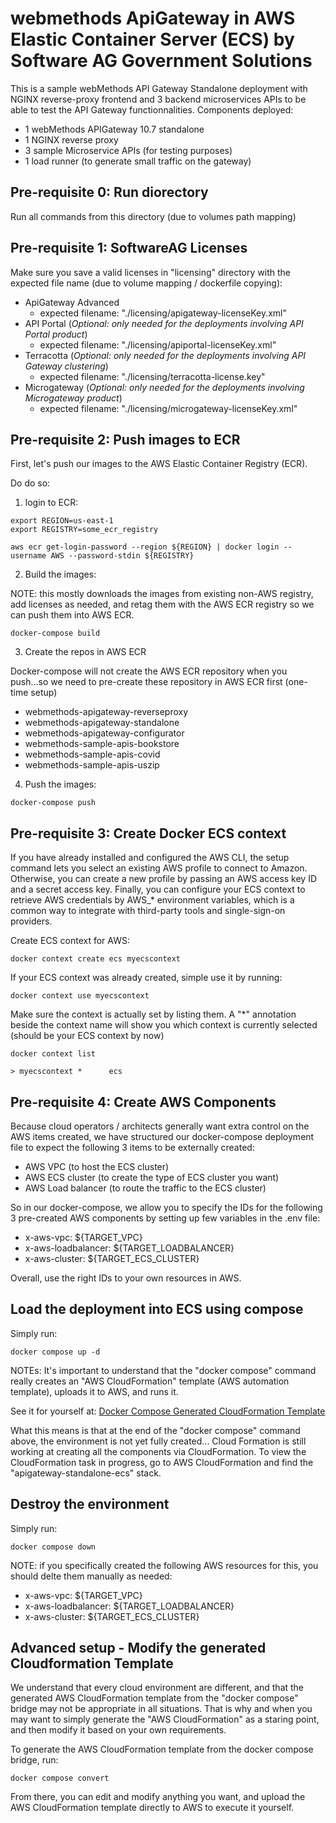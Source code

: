 # webmethods ApiGateway in AWS Elastic Container Server (ECS) by Software AG Government Solutions 

This is a sample webMethods API Gateway Standalone deployment with NGINX reverse-proxy frontend and 3 backend microservices APIs to be able to test the API Gateway functionnalities.
Components deployed:
 - 1 webMethods APIGateway 10.7 standalone
 - 1 NGINX reverse proxy
 - 3 sample Microservice APIs (for testing purposes)
 - 1 load runner (to generate small traffic on the gateway)

## Pre-requisite 0: Run diorectory

Run all commands from this directory (due to volumes path mapping)

## Pre-requisite 1: SoftwareAG Licenses

Make sure you save a valid licenses in "licensing" directory with the expected file name (due to volume mapping / dockerfile copying):

 - ApiGateway Advanced
   - expected filename: "./licensing/apigateway-licenseKey.xml"
 - API Portal (*Optional: only needed for the deployments involving API Portal product*)
   - expected filename: "./licensing/apiportal-licenseKey.xml"
 - Terracotta (*Optional: only needed for the deployments involving API Gateway clustering*)
   - expected filename: "./licensing/terracotta-license.key"
 - Microgateway (*Optional: only needed for the deployments involving Microgateway product*)
   - expected filename: "./licensing/microgateway-licenseKey.xml"

## Pre-requisite 2: Push images to ECR

First, let's push our images to the AWS Elastic Container Registry (ECR).

Do do so:

1) login to ECR:

```
export REGION=us-east-1
export REGISTRY=some_ecr_registry
```

```
aws ecr get-login-password --region ${REGION} | docker login --username AWS --password-stdin ${REGISTRY}
```

2) Build the images:

NOTE: this mostly downloads the images from existing non-AWS registry, add licenses as needed, and retag them with the AWS ECR registry so we can push them into AWS ECR.

```
docker-compose build
```

3) Create the repos in AWS ECR

Docker-compose will not create the AWS ECR repository when you push...so we need to pre-create these repository in AWS ECR first (one-time setup) 
- webmethods-apigateway-reverseproxy
- webmethods-apigateway-standalone
- webmethods-apigateway-configurator
- webmethods-sample-apis-bookstore
- webmethods-sample-apis-covid
- webmethods-sample-apis-uszip

4) Push the images:

```
docker-compose push
```

## Pre-requisite 3: Create Docker ECS context

If you have already installed and configured the AWS CLI, the setup command lets you select an existing AWS profile to connect to Amazon. Otherwise, you can create a new profile by passing an AWS access key ID and a secret access key. Finally, you can configure your ECS context to retrieve AWS credentials by AWS_* environment variables, which is a common way to integrate with third-party tools and single-sign-on providers.

Create ECS context for AWS:

```
docker context create ecs myecscontext
```

If your ECS context was already created, simple use it by running:

```
docker context use myecscontext
```

Make sure the context is actually set by listing them. A "*" annotation beside the context name will show you which context is currently selected (should be your ECS context by now)

```
docker context list

> myecscontext *      ecs
```
## Pre-requisite 4: Create AWS Components

Because cloud operators / architects generally want extra control on the AWS items created, we have structured our docker-compose deployment file to expect the following 3 items to be externally created:
 - AWS VPC (to host the ECS cluster) 
 - AWS ECS cluster (to create the type of ECS cluster you want)
 - AWS Load balancer (to route the traffic to the ECS cluster) 

So in our docker-compose, we allow you to specify the IDs for the following 3 pre-created AWS components by setting up few variables in the .env file:
 - x-aws-vpc: ${TARGET_VPC}
 - x-aws-loadbalancer: ${TARGET_LOADBALANCER}
 - x-aws-cluster: ${TARGET_ECS_CLUSTER}

Overall, use the right IDs to your own resources in AWS.

## Load the deployment into ECS using compose

Simply run:

```
docker compose up -d
```

NOTEs: 
It's important to understand that the "docker compose" command really creates an "AWS CloudFormation" template (AWS automation template), uploads it to AWS, and runs it.

See it for yourself at: [Docker Compose Generated CloudFormation Template](./docker-compose-generated-cloudformation.yaml)

What this means is that at the end of the "docker compose" command above, the environment is not yet fully created... Cloud Formation is still working at creating all the components via CloudFormation.
To view the CloudFormation task in progress, go to AWS CloudFormation and find the "apigateway-standalone-ecs" stack.

## Destroy the environment

Simply run:

```
docker compose down
```

NOTE: if you specifically created the following AWS resources for this, you should delte them manually as needed:
 - x-aws-vpc: ${TARGET_VPC}
 - x-aws-loadbalancer: ${TARGET_LOADBALANCER}
 - x-aws-cluster: ${TARGET_ECS_CLUSTER}

## Advanced setup - Modify the generated Cloudformation Template

We understand that every cloud environment are different, and that the generated AWS CloudFormation template from the "docker compose" bridge may not be appropriate in all situations. That is why and when you may want to simply generate the "AWS CloudFormation" as a staring point, and then modify it based on your own requirements.

To generate the AWS CloudFormation template from the docker compose bridge, run:

```
docker compose convert
```

From there, you can edit and modify anything you want, and upload the AWS CloudFormation template directly to AWS to execute it yourself.